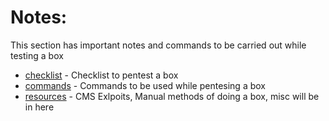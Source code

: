 # Notes:

This section has important notes and commands to be carried out while testing a box

- [checklist](http://domain.com) - Checklist to pentest a box
- [commands](http://domain.com) - Commands to be used while pentesing a box
- [resources](http://domain.com) - CMS Exlpoits, Manual methods of doing a box, misc will be in here

